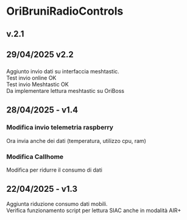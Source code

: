 # OriBruniRadioControls
## v.2.1

## 29/04/2025 v2.2
### 
Aggiunto invio dati su interfaccia meshtastic.  
Test invio online OK  
Test invio Meshtastic OK  
Da implementare lettura meshtastic su OriBoss
### 

## 28/04/2025 - v1.4
### Modifica invio telemetria raspberry 
Ora invia anche dei dati (temperatura, utilizzo cpu, ram)
### Modifica Callhome
Modifica per ridurre il consumo di dati

## 22/04/2025 - v1.3
Aggiunta riduzione consumo dati mobili.  
Verifica funzionamento script per lettura SIAC anche in modalità AIR+